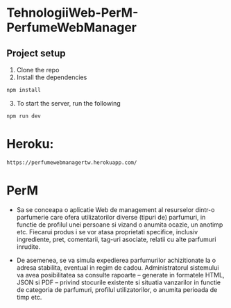 # TehnologiiWeb-PerM-PerfumeWebManager

## Project setup

1. Clone the repo
2. Install the dependencies 
```bash
npm install
```
3. To start the server, run the following
```bash
npm run dev
```
# Heroku:
```bash
https://perfumewebmanagertw.herokuapp.com/
```
# PerM 
* Sa se conceapa o aplicatie Web de management al resurselor dintr-o parfumerie care ofera utilizatorilor diverse (tipuri de) parfumuri, in functie de profilul unei persoane si vizand o anumita ocazie, un anotimp etc. Fiecarui produs i se vor atasa proprietati specifice, inclusiv ingrediente, pret, comentarii, tag-uri asociate, relatii cu alte parfumuri inrudite.

* De asemenea, se va simula expedierea parfumurilor achizitionate la o adresa stabilita, eventual in regim de cadou. Administratorul sistemului va avea posibilitatea sa consulte rapoarte – generate in formatele HTML, JSON si PDF – privind stocurile existente si situatia vanzarilor in functie de categoria de parfumuri, profilul utilizatorilor, o anumita perioada de timp etc.

